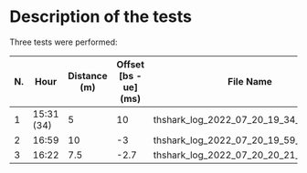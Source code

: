 # Description of the tests

Three tests were performed:

| N.  | Hour       | Distance (m) | Offset [bs - ue] (ms) | File Name                              | CMD a port | CMD r port | TEL a port | TEL r port |
| --- | ---------- | ------------ | --------------------- | -------------------------------------- | ---------- | ---------- | ---------- | ---------- |
| 1   | 15:31 (34) | 5            | 10                    | thshark_log_2022_07_20_19_34_17.pcapng | 44584      | 54166      | 44588      | 54168      |
| 2   | 16:59      | 10           | -3                    | thshark_log_2022_07_20_19_59_22.pcapng | 44590      | 54170      | 44592      | 54172      |
| 3   | 16:22      | 7.5          | -2.7                  | thshark_log_2022_07_20_20_21_20.pcapng | 44594      | 54174      | 44596      | 54176      |
